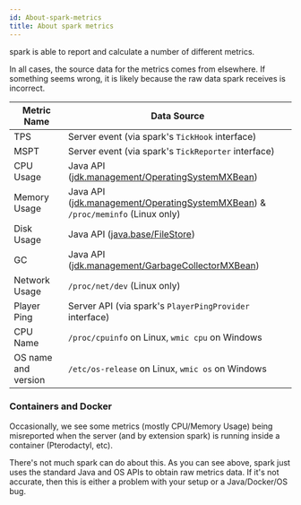 ```yaml
---
id: About-spark-metrics
title: About spark metrics
---
```


spark is able to report and calculate a number of different metrics.

In all cases, the source data for the metrics comes from elsewhere. If something seems wrong, it is likely because the raw data spark receives is incorrect.

| Metric Name         | Data Source                                             |
| --------------------|---------------------------------------------------------|
| TPS                 | Server event (via spark's `TickHook` interface)         |
| MSPT                | Server event (via spark's `TickReporter` interface)     |
| CPU Usage           | Java API ([jdk.management/OperatingSystemMXBean](https://docs.oracle.com/en/java/javase/17/docs/api/jdk.management/com/sun/management/OperatingSystemMXBean.html)) |
| Memory Usage        | Java API ([jdk.management/OperatingSystemMXBean](https://docs.oracle.com/en/java/javase/17/docs/api/jdk.management/com/sun/management/OperatingSystemMXBean.html)) & `/proc/meminfo` (Linux only) |
| Disk Usage          | Java API ([java.base/FileStore](https://docs.oracle.com/en/java/javase/17/docs/api/java.base/java/nio/file/FileStore.html)) |
| GC                  | Java API ([jdk.management/GarbageCollectorMXBean](https://docs.oracle.com/en/java/javase/17/docs/api/jdk.management/com/sun/management/GarbageCollectorMXBean.html)) |
| Network Usage       | `/proc/net/dev` (Linux only)                            |
| Player Ping         | Server API (via spark's `PlayerPingProvider` interface) |
| CPU Name            | `/proc/cpuinfo` on Linux, `wmic cpu` on Windows         |
| OS name and version | `/etc/os-release` on Linux, `wmic os` on Windows        |

### Containers and Docker
Occasionally, we see some metrics (mostly CPU/Memory Usage) being misreported when the server (and by extension spark) is running inside a container (Pterodactyl, etc). 

There's not much spark can do about this. As you can see above, spark just uses the standard Java and OS APIs to obtain raw metrics data. If it's not accurate, then this is either a problem with your setup or a Java/Docker/OS bug.
